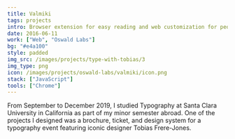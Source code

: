 ```yaml
---
title: Valmiki
tags: projects
intro: Browser extension for easy reading and web customization for people with dyslexia
date: 2016-06-11
work: ["Web", "Oswald Labs"]
bg: "#e4a100"
style: padded
img_src: /images/projects/type-with-tobias/3
img_type: png
icon: /images/projects/oswald-labs/valmiki/icon.png
stack: ["JavaScript"]
tools: ["Chrome"]
---
```


From September to December 2019, I studied Typography at Santa Clara University in California as part of my minor semester abroad. One of the projects I designed was a brochure, ticket, and design system for a typography event featuring iconic designer Tobias Frere-Jones.
